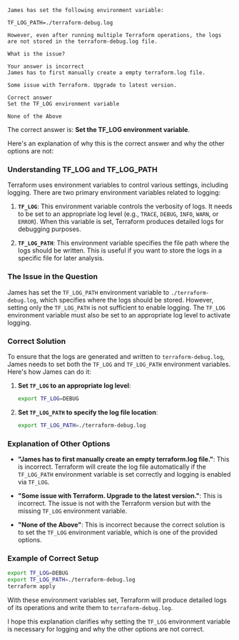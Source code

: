 ```
James has set the following environment variable:

TF_LOG_PATH=./terraform-debug.log

However, even after running multiple Terraform operations, the logs are not stored in the terraform-debug.log file.

What is the issue?

Your answer is incorrect
James has to first manually create a empty terraform.log file.

Some issue with Terraform. Upgrade to latest version.

Correct answer
Set the TF_LOG environment variable

None of the Above
```

The correct answer is: **Set the TF_LOG environment variable**.

Here's an explanation of why this is the correct answer and why the other options are not:

### Understanding TF_LOG and TF_LOG_PATH

Terraform uses environment variables to control various settings, including logging. There are two primary environment variables related to logging:

1. **`TF_LOG`**: This environment variable controls the verbosity of logs. It needs to be set to an appropriate log level (e.g., `TRACE`, `DEBUG`, `INFO`, `WARN`, or `ERROR`). When this variable is set, Terraform produces detailed logs for debugging purposes.

2. **`TF_LOG_PATH`**: This environment variable specifies the file path where the logs should be written. This is useful if you want to store the logs in a specific file for later analysis.

### The Issue in the Question

James has set the `TF_LOG_PATH` environment variable to `./terraform-debug.log`, which specifies where the logs should be stored. However, setting only the `TF_LOG_PATH` is not sufficient to enable logging. The `TF_LOG` environment variable must also be set to an appropriate log level to activate logging.

### Correct Solution

To ensure that the logs are generated and written to `terraform-debug.log`, James needs to set both the `TF_LOG` and `TF_LOG_PATH` environment variables. Here's how James can do it:

1. **Set `TF_LOG` to an appropriate log level**:
    ```sh
    export TF_LOG=DEBUG
    ```

2. **Set `TF_LOG_PATH` to specify the log file location**:
    ```sh
    export TF_LOG_PATH=./terraform-debug.log
    ```

### Explanation of Other Options

- **"James has to first manually create an empty terraform.log file."**: This is incorrect. Terraform will create the log file automatically if the `TF_LOG_PATH` environment variable is set correctly and logging is enabled via `TF_LOG`.

- **"Some issue with Terraform. Upgrade to the latest version."**: This is incorrect. The issue is not with the Terraform version but with the missing `TF_LOG` environment variable.

- **"None of the Above"**: This is incorrect because the correct solution is to set the `TF_LOG` environment variable, which is one of the provided options.

### Example of Correct Setup

```sh
export TF_LOG=DEBUG
export TF_LOG_PATH=./terraform-debug.log
terraform apply
```

With these environment variables set, Terraform will produce detailed logs of its operations and write them to `terraform-debug.log`.

I hope this explanation clarifies why setting the `TF_LOG` environment variable is necessary for logging and why the other options are not correct.

